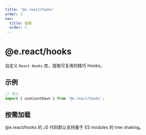 ```yaml
---
title: '@e.react/hooks'
order: 3
nav:
  title: 指南
  order: 1
---
```


# @e.react/hooks

自定义 `React Hooks` 库，提取可复用的精巧 Hooks。

## 示例

```ts
// 导入
import { useCountDown } from '@e.react/hooks';
```

## 按需加载

@e.react/hooks 的 JS 代码默认支持基于 ES modules 的 tree shaking。
